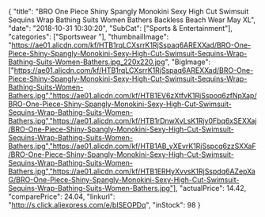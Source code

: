 {
	"title": "BRO One Piece Shiny Spangly Monokini Sexy High Cut Swimsuit Sequins Wrap Bathing Suits Women Bathers Backless Beach Wear May XL",
	"date": "2018-10-31 10:30:20",
	"SubCat": ["Sports & Entertainment"],
	"categories": ["Sportswear "],
	"thumbnailImage": "https://ae01.alicdn.com/kf/HTB1rqLCXsrrK1RjSspaq6AREXXad/BRO-One-Piece-Shiny-Spangly-Monokini-Sexy-High-Cut-Swimsuit-Sequins-Wrap-Bathing-Suits-Women-Bathers.jpg_220x220.jpg",
	"BigImage": ["https://ae01.alicdn.com/kf/HTB1rqLCXsrrK1RjSspaq6AREXXad/BRO-One-Piece-Shiny-Spangly-Monokini-Sexy-High-Cut-Swimsuit-Sequins-Wrap-Bathing-Suits-Women-Bathers.jpg","https://ae01.alicdn.com/kf/HTB1EV6zXtfvK1RjSspoq6zfNpXap/BRO-One-Piece-Shiny-Spangly-Monokini-Sexy-High-Cut-Swimsuit-Sequins-Wrap-Bathing-Suits-Women-Bathers.jpg","https://ae01.alicdn.com/kf/HTB1rDnwXvLsK1Rjy0Fbq6xSEXXaj/BRO-One-Piece-Shiny-Spangly-Monokini-Sexy-High-Cut-Swimsuit-Sequins-Wrap-Bathing-Suits-Women-Bathers.jpg","https://ae01.alicdn.com/kf/HTB1AB_yXEvrK1RjSspcq6zzSXXaF/BRO-One-Piece-Shiny-Spangly-Monokini-Sexy-High-Cut-Swimsuit-Sequins-Wrap-Bathing-Suits-Women-Bathers.jpg","https://ae01.alicdn.com/kf/HTB1ERHyXvvsK1RjSspdq6AZepXaG/BRO-One-Piece-Shiny-Spangly-Monokini-Sexy-High-Cut-Swimsuit-Sequins-Wrap-Bathing-Suits-Women-Bathers.jpg"],
	"actualPrice": 14.42,
	"comparePrice": 24.04,
	"linkurl": "http://s.click.aliexpress.com/e/bISEOPDq",
	"inStock": 98
}
